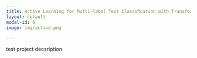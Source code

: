 ```yaml
---
title: Active Learning for Multi-label Text Classiﬁcation with Transformers
layout: default
modal-id: 6
image: img/active.png

---
```

test project decsription